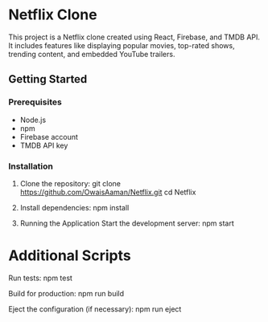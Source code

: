 # Netflix Clone

This project is a Netflix clone created using React, Firebase, and TMDB API. It includes features like displaying popular movies, top-rated shows, trending content, and embedded YouTube trailers.

## Getting Started

### Prerequisites
- Node.js
- npm
- Firebase account
- TMDB API key

### Installation

1. Clone the repository:
   git clone https://github.com/OwaisAaman/Netflix.git
   cd Netflix

2. Install dependencies:
   npm install

3. Running the Application
   Start the development server:
   npm start

# Additional Scripts
  Run tests:
  npm test
  
  Build for production:
  npm run build
  
  Eject the configuration (if necessary):
  npm run eject